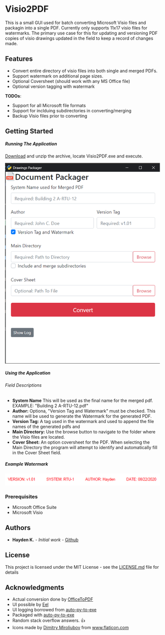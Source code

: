 # Visio2PDF

This is a small GUI used for batch converting Microsoft Visio files and packagin into a single PDF. Currently only supports 11x17 visio files for watermarks. The primary use case for this for updating and versioning PDF copies of visio drawings updated in the field to keep a record of changes made. 

## Features

* Convert entire directory of visio files into both single and merged PDFs.
* Support watermark on additional page sizes.
* Optional Coversheet (should work with any MS Office file)
* Optional version tagging with watermark

**TODOs**:
* Support for all Microsoft file formats
* Support for inclduing subdirectories in converting/merging
* Backup Visio files prior to converting

## Getting Started

##### Running The Application
[Download](https://github.com/hay-kot/Visio2PDF/releases/download/v0.1/Visio2PDF.v0.1.zip) and unzip the archive, locate Visio2PDF.exe and execute.

![](images/ui.png)

##### Using the Application

###### Field Descriptions
* **System Name** This will be used as the final name for the merged pdf. EXAMPLE: "Building 2 A-RTU-12.pdf"
* **Author:** Optiona, "Version Tag and Watermark" must be checked. This name will be used to generate the Watermark for the generated PDF.
* **Version Tag:** A tag used in the watermark and used to append the file names of the generated pdfs and 
* **Main Directory:** Use the browse button to navigate to the folder where the Visio files are located.
* **Cover Sheet:** An option coversheet for the PDF. When selecting the Main Directory the program will attempt to identify and automatically fill in the Cover Sheet field. 

##### Example Watermark

![](images/watermark.png)

### Prerequisites

* Microsoft Office Suite
* Microsoft Visio

## Authors

* **Hayden K.** - *Initial work* - [Github](https://github.com/hay-kot)

## License

This project is licensed under the MIT License - see the [LICENSE.md](LICENSE.md) file for details

## Acknowledgments

* Actual conversion done by [OfficeToPDF](https://github.com/cognidox/OfficeToPDF)
* UI possible by [Eel](https://github.com/samuelhwilliams/Eel)
* UI logging borrowed from [auto-py-to-exe](https://github.com/brentvollebregt/auto-py-to-exe)
* Packaged with [auto-py-to-exe](https://github.com/brentvollebregt/auto-py-to-exe)
* Random stack overflow answers. :thumbsup:
* <div>Icons made by <a href="https://www.flaticon.com/authors/dimitry-miroliubov" title="Dimitry Miroliubov">Dimitry Miroliubov</a> from <a href="https://www.flaticon.com/" title="Flaticon">www.flaticon.com</a></div>

